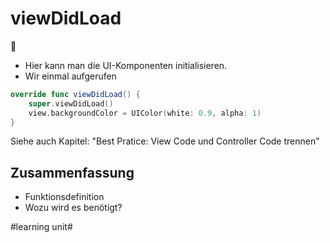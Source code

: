 # viewDidLoad
🌅

- Hier kann man die UI-Komponenten initialisieren.
- Wir einmal aufgerufen

```swift
override func viewDidLoad() {
	super.viewDidLoad()
	view.backgroundColor = UIColor(white: 0.9, alpha: 1)
}
```

Siehe auch Kapitel: "Best Pratice: View Code und Controller Code trennen"

## Zusammenfassung
- Funktionsdefinition
- Wozu wird es benötigt?


#learning unit#